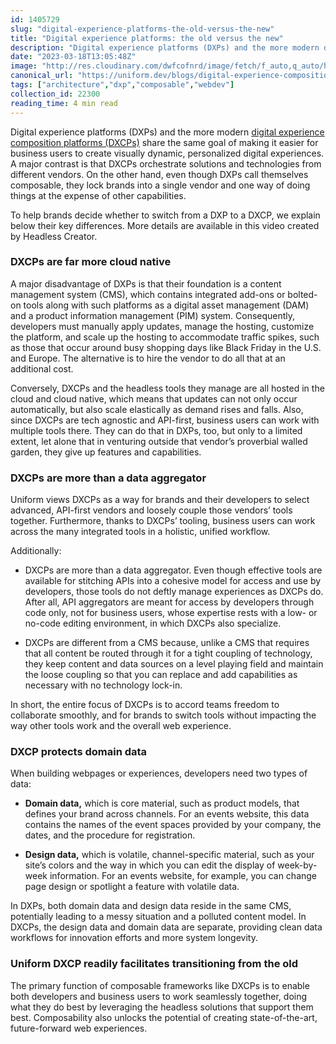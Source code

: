 ```yaml
---
id: 1405729
slug: "digital-experience-platforms-the-old-versus-the-new"
title: "Digital experience platforms: the old versus the new"
description: "Digital experience platforms (DXPs) and the more modern digital experience composition platforms..."
date: "2023-03-18T13:05:48Z"
image: "http://res.cloudinary.com/dwfcofnrd/image/fetch/f_auto,q_auto/https%3A%2F%2Fdev-to-uploads.s3.amazonaws.com%2Fuploads%2Farticles%2Fk1tc0ds73edh613y9yg6.png"
canonical_url: "https://uniform.dev/blogs/digital-experience-composition-dxc/difference-between-dxp-and-dxcp"
tags: ["architecture","dxp","composable","webdev"]
collection_id: 22300
reading_time: 4 min read
---
```


Digital experience platforms (DXPs) and the more modern [digital experience composition platforms (DXCPs)](https://uniform.dev/what-is-digital-experience-composition) share the same goal of making it easier for business users to create visually dynamic, personalized digital experiences. A major contrast is that DXCPs orchestrate solutions and technologies from different vendors. On the other hand, even though DXPs call themselves composable, they lock brands into a single vendor and one way of doing things at the expense of other capabilities.

To help brands decide whether to switch from a DXP to a DXCP, we explain below their key differences. More details are available in this video created by Headless Creator.

### DXCPs are far more cloud native

A major disadvantage of DXPs is that their foundation is a content management system (CMS), which contains integrated add-ons or bolted-on tools along with such platforms as a digital asset management (DAM) and a product information management (PIM) system. Consequently, developers must manually apply updates, manage the hosting, customize the platform, and scale up the hosting to accommodate traffic spikes, such as those that occur around busy shopping days like Black Friday in the U.S. and Europe. The alternative is to hire the vendor to do all that at an additional cost.

Conversely, DXCPs and the headless tools they manage are all hosted in the cloud and cloud native, which means that updates can not only occur automatically, but also scale elastically as demand rises and falls. Also, since DXCPs are tech agnostic and API-first, business users can work with multiple tools there. They can do that in DXPs, too, but only to a limited extent, let alone that in venturing outside that vendor’s proverbial walled garden, they give up features and capabilities.

### DXCPs are more than a data aggregator

Uniform views DXCPs as a way for brands and their developers to select advanced, API-first vendors and loosely couple those vendors’ tools together. Furthermore, thanks to DXCPs’ tooling, business users can work across the many integrated tools in a holistic, unified workflow. 

Additionally:

*   DXCPs are more than a data aggregator. Even though effective tools are available for stitching APIs into a cohesive model for access and use by developers, those tools do not deftly manage experiences as DXCPs do. After all, API aggregators are meant for access by developers through code only, not for business users, whose expertise rests with a low- or no-code editing environment, in which DXCPs also specialize. 
    
*   DXCPs are different from a CMS because, unlike a CMS that requires that all content be routed through it for a tight coupling of technology, they keep content and data sources on a level playing field and maintain the loose coupling so that you can replace and add capabilities as necessary with no technology lock-in. 
    
In short, the entire focus of DXCPs is to accord teams freedom to collaborate smoothly, and for brands to switch tools without impacting the way other tools work and the overall web experience.

### DXCP protects domain data

When building webpages or experiences, developers need two types of data:

*   **Domain data,** which is core material, such as product models, that defines your brand across channels. For an events website, this data contains the names of the event spaces provided by your company, the dates, and the procedure for registration.
    
*   **Design data,** which is volatile, channel-specific material, such as your site’s colors and the way in which you can edit the display of week-by-week information. For an events website, for example, you can change page design or spotlight a feature with volatile data.

In DXPs, both domain data and design data reside in the same CMS, potentially leading to a messy situation and a polluted content model. In DXCPs, the design data and domain data are separate, providing clean data workflows for innovation efforts and more system longevity.

### Uniform DXCP readily facilitates transitioning from the old

The primary function of composable frameworks like DXCPs is to enable both developers and business users to work seamlessly together, doing what they do best by leveraging the headless solutions that support them best. Composability also unlocks the potential of creating state-of-the-art, future-forward web experiences.